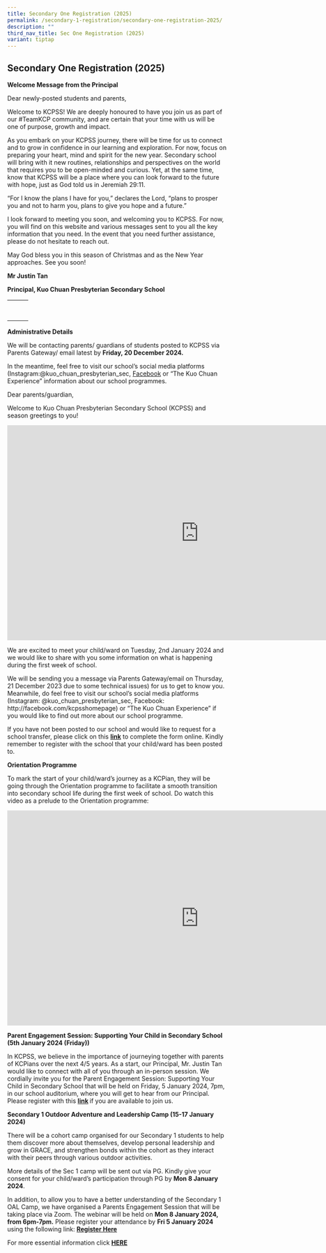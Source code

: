 ```yaml
---
title: Secondary One Registration (2025)
permalink: /secondary-1-registration/secondary-one-registration-2025/
description: ""
third_nav_title: Sec One Registration (2025)
variant: tiptap
---
```

<h2>Secondary One Registration (2025)</h2>
<p><strong>Welcome Message from the Principal</strong>
</p>
<p>Dear newly-posted students and parents,</p>
<p>Welcome to KCPSS! We are deeply honoured to have you join us as part of
our #TeamKCP community, and are certain that your time with us will be
one of purpose, growth and impact.</p>
<p>As you embark on your KCPSS journey, there will be time for us to connect
and to grow in confidence in our learning and exploration. For now, focus
on preparing your heart, mind and spirit for the new year. Secondary school
will bring with it new routines, relationships and perspectives on the
world that requires you to be open-minded and curious. Yet, at the same
time, know that KCPSS will be a place where you can look forward to the
future with hope, just as God told us in Jeremiah 29:11.</p>
<p>“For I know the plans I have for you,” declares the Lord, “plans to prosper
you and not to harm you, plans to give you hope and a future.”</p>
<p>I look forward to meeting you soon, and welcoming you to KCPSS. For now,
you will find on this website and various messages sent to you all the
key information that you need. In the event that you need further assistance,
please do not hesitate to reach out.</p>
<p>May God bless you in this season of Christmas and as the New Year approaches.
See you soon!</p>
<p><strong>Mr Justin Tan</strong>
</p>
<p><strong>Principal, Kuo Chuan Presbyterian Secondary School</strong>
</p>
<table style="minWidth: 75px">
<colgroup>
<col>
<col>
<col>
</colgroup>
<tbody>
<tr>
<th rowspan="1" colspan="1">
<p></p>
</th>
<th rowspan="1" colspan="1">
<p></p>
</th>
<th rowspan="1" colspan="1">
<p></p>
</th>
</tr>
<tr>
<td rowspan="1" colspan="1">
<p></p>
</td>
<td rowspan="1" colspan="1">
<p></p>
</td>
<td rowspan="1" colspan="1">
<p></p>
</td>
</tr>
</tbody>
</table>
<p><strong>Administrative Details</strong>
</p>
<p>We will be contacting parents/ guardians of students posted to KCPSS via
Parents Gateway/ email latest by <strong>Friday, 20 December 2024.</strong>
</p>
<p>In the meantime, feel free to visit our school’s social media platforms
(Instagram:@kuo_chuan_presbyterian_sec, <a href="http://facebook.com/kcpsshomepage" rel="noopener nofollow" target="_blank">Facebook</a> or “The Kuo Chuan
Experience” information about our school programmes.</p>
<p>Dear parents/guardian,</p>
<p>Welcome to Kuo Chuan Presbyterian Secondary School (KCPSS) and season
greetings to you!</p>
<div class="iframe-wrapper">
<iframe height="493" width="877" allowfullscreen="true" frameborder="0" src="https://www.youtube.com/embed/jQ-siYsmlBA?si=-Vbd5kBo814gd4Rq"></iframe>
</div>
<p>We are excited to meet your child/ward on Tuesday, 2nd January 2024 and
we would like to share with you some information on what is happening during
the first week of school.</p>
<p>We will be sending you a message via Parents Gateway/email on Thursday,
21 December 2023 due to some technical issues) for us to get to know you.
Meanwhile, do feel free to visit our school’s social media platforms (Instagram:
@kuo_chuan_presbyterian_sec, Facebook: http://facebook.com/kcpsshomepage)
or “The Kuo Chuan Experience” if you would like to find out more about
our school programme.</p>
<p>If you have not been posted to our school and would like to request for
a school transfer, please click on this <strong><a href="https://go.gov.sg/kcps1schtransfer2024" rel="noopener noreferrer nofollow" target="_blank">link</a></strong> to
complete the form online. Kindly remember to register with the school that
your child/ward has been posted to.</p>
<p><strong>Orientation Programme</strong>
</p>
<p>To mark the start of your child/ward’s journey as a KCPian, they will
be going through the Orientation programme to facilitate a smooth transition
into secondary school life during the first week of school. Do watch this
video as a prelude to the Orientation programme:</p>
<div class="iframe-wrapper">
<iframe height="493" width="877" allowfullscreen="true" frameborder="0" src="https://www.youtube.com/embed/_HLuC6-QMuU?si=Koy2mZUOE6zYltsx"></iframe>
</div>
<p><strong>Parent Engagement Session: Supporting Your Child in Secondary School (5th January 2024 (Friday))</strong>
</p>
<p>In KCPSS, we believe in the importance of journeying together with parents
of KCPians over the next 4/5 years. As a start, our Principal, Mr. Justin
Tan would like to connect with all of you through an in-person session.
We cordially invite you for the Parent Engagement Session: Supporting Your
Child in Secondary School that will be held on Friday, 5 January 2024,
7pm, in our school auditorium, where you will get to hear from our Principal.
Please register with this <strong><a href="https://go.gov.sg/s1-parentengagement-5jan24" rel="noopener noreferrer nofollow" target="_blank">link</a> </strong>if
you are available to join us.</p>
<p></p>
<p><strong>Secondary 1 Outdoor Adventure and Leadership Camp (15-17 January 2024)&nbsp;</strong>
</p>
<p>There will be a cohort camp organised for our Secondary 1 students to
help them discover more about themselves, develop personal leadership and
grow in GRACE, and strengthen bonds within the cohort as they interact
with their peers through various outdoor activities.&nbsp;&nbsp;</p>
<p></p>
<p>More details of the Sec 1 camp will be sent out via PG. Kindly give your
consent for your child/ward’s participation through PG by <strong>Mon 8 January 2024</strong>.&nbsp;&nbsp;</p>
<p></p>
<p>In addition, to allow you to have a better understanding of the Secondary
1 OAL Camp, we have organised a Parents Engagement Session that will be
taking place via Zoom. The webinar will be held on <strong>Mon 8 January 2024, from 6pm-7pm.</strong> Please
register your attendance by <strong>Fri 5 January 2024</strong> using the
following link: <strong><a href="https://moe-singapore.zoom.us/webinar/register/WN_Iuzq7xhHQa-LE4gFYd2YMQ" rel="noopener noreferrer nofollow" target="_blank">Register Here</a></strong>
</p>
<p>For more essential information click <strong><a href="https://kuochuanpresbyteriansec.moe.edu.sg/secondary-1-registration/sec-one-registration-2024/essential-information/" rel="noopener noreferrer nofollow" target="_blank">HERE</a></strong>
</p>